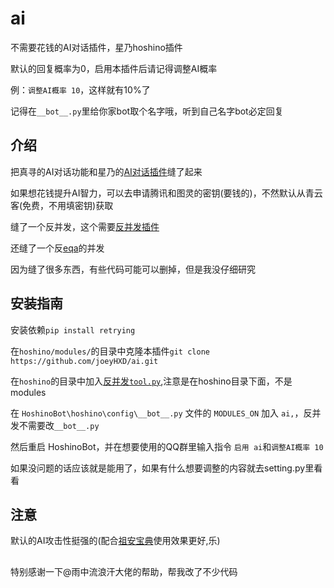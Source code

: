 # ai
不需要花钱的AI对话插件，星乃hoshino插件

默认的回复概率为0，启用本插件后请记得调整AI概率

例：`调整AI概率 10`，这样就有10%了

记得在`__bot__.py`里给你家bot取个名字哦，听到自己名字bot必定回复

## 介绍
把真寻的AI对话功能和星乃的[AI对话插件](https://github.com/pcrbot/aichat)缝了起来

如果想花钱提升AI智力，可以去申请腾讯和图灵的密钥(要钱的)，不然默认从青云客(免费，不用填密钥)获取

缝了一个反并发，这个需要[反并发插件](https://github.com/lhhxxxxx/hoshino_tool)

还缝了一个反[eqa](https://github.com/pcrbot/erinilis-modules/tree/master/eqa)的并发

因为缝了很多东西，有些代码可能可以删掉，但是我没仔细研究

## 安装指南
安装依赖`pip install retrying`

在`hoshino/modules/`的目录中克隆本插件`git clone https://github.com/joeyHXD/ai.git`

在`hoshino`的目录中加入[反并发`tool.py`](https://github.com/lhhxxxxx/hoshino_tool),注意是在hoshino目录下面，不是modules

在 `HoshinoBot\hoshino\config\__bot__.py` 文件的 `MODULES_ON` 加入 `ai,`，反并发不需要改`__bot__.py`

然后重启 HoshinoBot，并在想要使用的QQ群里输入指令 `启用 ai`和`调整AI概率 10`

如果没问题的话应该就是能用了，如果有什么想要调整的内容就去setting.py里看看

## 注意
默认的AI攻击性挺强的(配合[祖安宝典](https://github.com/zangxx66/zuanDictionary)使用效果更好,乐)

##
特别感谢一下@雨中流浪汗大佬的帮助，帮我改了不少代码
